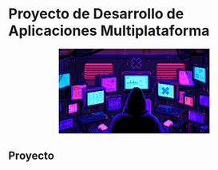 # Proyecto de Desarrollo de Aplicaciones Multiplataforma

<div align=center>
    <img src="../extras/hacker.gif" alt="cyber" width="60%">
</div>

## Proyecto


